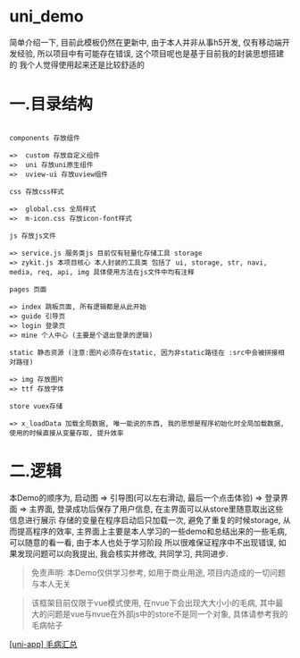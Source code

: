 # uni_demo

简单介绍一下, 目前此模板仍然在更新中, 由于本人并非从事h5开发, 仅有移动端开发经验, 所以项目中有可能存在错误, 这个项目呢也是基于目前我的封装思想搭建的
我个人觉得使用起来还是比较舒适的  

# 一.目录结构

```       

components 存放组件 

=>  custom 存放自定义组件
=>  uni 存放uni原生组件
=>  uview-ui 存放uview组件	  
  
css 存放css样式

=>  global.css 全局样式
=>  m-icon.css 存放icon-font样式

js 存放js文件 

=> service.js 服务类js 目前仅有轻量化存储工具 storage 
=> zykit.js 本项目核心 本人封装的工具类 包括了 ui, storage, str, navi, media, req, api, img 具体使用方法在js文件中均有注释

pages 页面

=> index 跳板页面, 所有逻辑都是从此开始
=> guide 引导页
=> login 登录页
=> mine 个人中心 (主要是个退出登录的逻辑)

static 静态资源 (注意:图片必须存在static, 因为非static路径在 :src中会被拼接相对路径)

=> img 存放图片
=> ttf 存放字体

store vuex存储

=> x_loadData 加载全局数据, 唯一能说的东西, 我的思想是程序初始化时全局加载数据, 使用的时候直接从变量存取, 提升效率

```

# 二.逻辑

本Demo的顺序为, 启动图 => 引导图(可以左右滑动, 最后一个点击体验) => 登录界面 => 主界面, 登录成功后保存了用户信息, 在主界面可以从store里随意取出这些信息进行展示
存储的变量在程序启动后只加载一次, 避免了重复的时候storage, 从而提高程序的效率, 主界面上主要是本人学习的一些demo和总结出来的一些毛病, 可以随意的看一看, 由于本人也处于学习阶段
所以很难保证程序中不出现错误, 如果发现问题可以向我提出, 我会核实并修改, 共同学习, 共同进步.

> 免责声明: 本Demo仅供学习参考, 如用于商业用途, 项目内造成的一切问题与本人无关

> 该框架目前仅限于vue模式使用, 在nvue下会出现大大小小的毛病, 其中最大的问题是vue与nvue在外部js中的store不是同一个对象, 具体请参考我的毛病帖子

[[uni-app] 毛病汇总](https://www.jianshu.com/p/0bd5a89d6cf7)  





